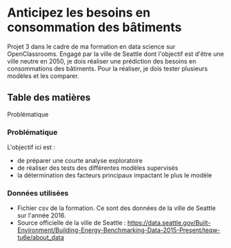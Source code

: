 # Anticipez les besoins en consommation des bâtiments
Projet 3 dans le cadre de ma formation en data science sur OpenClassrooms. Engagé par la ville de Seattle dont l'objectif est d'être une ville neutre en 2050, je dois réaliser une prédiction des besoins en consommations des bâtiments. Pour la réaliser, je dois tester plusieurs modèles et les comparer.

## Table des matières
Problématique


### Problématique
L'objectif ici est :
- de préparer une courte analyse exploratoire
- de réaliser des tests des différentes modèles supervisés
- la détermination des facteurs principaux impactant le plus le modèle

### Données utilisées
- Fichier csv de la formation. Ce sont des données de la ville de Seattle sur l'année 2016.
- Source officielle de la ville de Seattle : https://data.seattle.gov/Built-Environment/Building-Energy-Benchmarking-Data-2015-Present/teqw-tu6e/about_data





